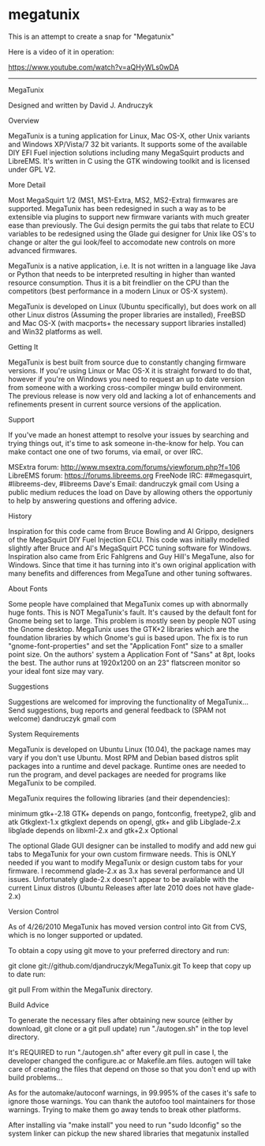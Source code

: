 # megatunix
This is an attempt to create a snap for "Megatunix"

Here is a video of it in operation:

https://www.youtube.com/watch?v=aQHyWLs0wDA

-----------------------------------------------------------------------------------------------------------------------

MegaTunix

Designed and written by David J. Andruczyk

Overview

MegaTunix is a tuning application for Linux, Mac OS-X, other Unix variants and Windows XP/Vista/7 32 bit variants. It supports some of the available DIY EFI Fuel injection solutions including many MegaSquirt products and LibreEMS. It's written in C using the GTK windowing toolkit and is licensed under GPL V2.

More Detail

Most MegaSquirt 1/2 (MS1, MS1-Extra, MS2, MS2-Extra) firmwares are supported. MegaTunix has been redesigned in such a way as to be extensible via plugins to support new firmware variants with much greater ease than previously. The Gui design permits the gui tabs that relate to ECU variables to be redesigned using the Glade gui designer for Unix like OS's to change or alter the gui look/feel to accomodate new controls on more advanced firmwares.

MegaTunix is a native application, i.e. It is not written in a language like Java or Python that needs to be interpreted resulting in higher than wanted resource consumption. Thus it is a bit freindlier on the CPU than the competitors (best performance in a modern Linux or OS-X system).

MegaTunix is developed on Linux (Ubuntu specifically), but does work on all other Linux distros (Assuming the proper libraries are installed), FreeBSD and Mac OS-X (with macports+ the necessary support libraries installed) and Win32 platforms as well.

Getting It

MegaTunix is best built from source due to constantly changing firmware versions. If you're using Linux or Mac OS-X it is straight forward to do that, however if you're on Windows you need to request an up to date version from someone with a working cross-compiler mingw build environment. The previous release is now very old and lacking a lot of enhancements and refinements present in current source versions of the application.

Support

If you've made an honest attempt to resolve your issues by searching and trying things out, it's time to ask someone in-the-know for help. You can make contact one one of two forums, via email, or over IRC.

MSExtra forum: http://www.msextra.com/forums/viewforum.php?f=106
LibreEMS forum: https://forums.libreems.org
FreeNode IRC: ##megasquirt, #libreems-dev, #libreems
Dave's Email: dandruczyk gmail com
Using a public medium reduces the load on Dave by allowing others the opportuniy to help by answering questions and offering advice.

History

Inspiration for this code came from Bruce Bowling and Al Grippo, designers of the MegaSquirt DIY Fuel Injection ECU. This code was initially modelled slightly after Bruce and Al's MegaSquirt PCC tuning software for Windows. Inspiration also came from Eric Fahlgrens and Guy Hill's MegaTune, also for Windows. Since that time it has turning into it's own original application with many benefits and differences from MegaTune and other tuning softwares.

About Fonts

Some people have complained that MegaTunix comes up with abnormally huge fonts. This is NOT MegaTunix's fault. It's caused by the default font for Gnome being set to large. This problem is mostly seen by people NOT using the Gnome desktop. MegaTunix uses the GTK+2 libraries which are the foundation libraries by which Gnome's gui is based upon. The fix is to run "gnome-font-properties" and set the "Application Font" size to a smaller point size. On the authors' system a Application Font of "Sans" at 8pt, looks the best. The author runs at 1920x1200 on an 23" flatscreen monitor so your ideal font size may vary.

Suggestions

Suggestions are welcomed for improving the functionality of MegaTunix... Send suggestions, bug reports and general feedback to (SPAM not welcome) dandruczyk gmail com

System Requirements

MegaTunix is developed on Ubuntu Linux (10.04), the package names may vary if you don't use Ubuntu. Most RPM and Debian based distros split packages into a runtime and devel package. Runtime ones are needed to run the program, and devel packages are needed for programs like MegaTunix to be compiled.

MegaTunix requires the following libraries (and their dependencies):

minimum gtk+-2.18 GTK+ depends on pango, fontconfig, freetype2, glib and atk
Gtkglext-1.x gtkglext depends on opengl, gtk+ and glib
Libglade-2.x libglade depends on libxml-2.x and gtk+2.x
Optional

The optional Glade GUI designer can be installed to modify and add new gui tabs to MegaTunix for your own custom firmware needs. This is ONLY needed if you want to modify MegaTunix or design custom tabs for your firmware.
I recommend glade-2.x as 3.x has several performance and UI issues.
Unfortunately glade-2.x doesn't appear to be available with the current Linux distros (Ubuntu Releases after late 2010 does not have glade-2.x)

Version Control

As of 4/26/2010 MegaTunix has moved version control into Git from CVS, which is no longer supported or updated.

To obtain a copy using git move to your preferred directory and run:

git clone git://github.com/djandruczyk/MegaTunix.git
To keep that copy up to date run:

git pull
From within the MegaTunix directory.

Build Advice

To generate the necessary files after obtaining new source (either by download, git clone or a git pull update) run "./autogen.sh" in the top level directory.

It's REQUIRED to run "./autogen.sh" after every git pull in case I, the developer changed the configure.ac or Makefile.am files.
autogen will take care of creating the files that depend on those so that you don't end up with build problems...

As for the automake/autoconf warnings, in 99.995% of the cases it's safe to ignore those warnings. You can thank the autofoo tool maintainers for those warnings. Trying to make them go away tends to break other platforms.

After installing via "make install" you need to run "sudo ldconfig" so the system linker can pickup the new shared libraries that megatunix installed
